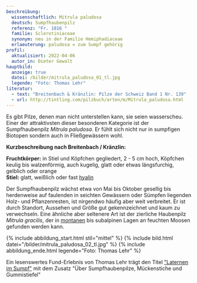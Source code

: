 ```yaml
---
beschreibung:
  wissenschaftlich: Mitrula paludosa
  deutsch: Sumpfhaubenpilz
  referenz: "Fr. 1816 "
  familie: Sclerotiniaceae
  synonym: neu in der Familie Hemiphadiaceae
  erlaeuterung: paludosa = zum Sumpf gehörig
profil:
  aktualisiert: 2022-04-06
  autor_in: Dieter Gewalt
hauptbild:
  anzeige: true
  datei: /bilder/mitrula_paludosa_01_tl.jpg
  legende: "Foto: Thomas Lehr"
literatur:
  - text: "Breitenbach & Kränzlin: Pilze der Schweiz Band 1 Nr. 139"
  - url: http://tintling.com/pilzbuch/arten/m/Mitrula_paludosa.html
---
```

Es gibt Pilze, denen man nicht unterstellen kann, sie seien wasserscheu. Einer der attraktivsten dieser besonderen Kategorie ist der Sumpfhaubenpilz *Mitrula paludosa*. Er fühlt sich nicht nur in sumpfigen Biotopen sondern auch in Fließgewässern wohl.

**Kurzbeschreibung nach Breitenbach / Kränzlin:**

**Fruchtkörper:** in Stiel und Köpfchen gegliedert, 2 - 5 cm hoch, Köpfchen keulig bis walzenförmig, auch kugelig, glatt oder etwas längsfurchig, gelblich oder orange\
**Stiel:** glatt, weißlich oder fast [hyalin](hyalin "Glossar")

Der Sumpfhaubenpilz wächst etwa von Mai bis Oktober gesellig bis herdenweise auf faulenden in seichten Gewässern oder Sümpfen liegenden Holz- und Pflanzenresten, ist nirgendwo häufig aber weit verbreitet. Er ist durch Standort, Aussehen und Größe gut gekennzeichnet und kaum zu verwechseln. Eine ähnliche aber seltenere Art ist der zierliche Haubenpilz *Mitrula gracilis*, der in [montanen](montan "Glossar") bis subalpinen Lagen an feuchten Moosen gefunden werden kann. 

{% include abbildung_start.html stil="mittel" %}
{% include bild.html datei="/bilder/mitrula_paludosa_02_tl.jpg" %}
{% include abbildung_ende.html legende="Foto: Thomas Lehr" %}

Ein lesenswertes Fund-Erlebnis von Thomas Lehr trägt den Titel ["Laternen im Sumpf"](/artikel/laternen-im-sumpf.html) mit dem Zusatz "Über Sumpfhaubenpilze, Mückenstiche und Gummistiefel"